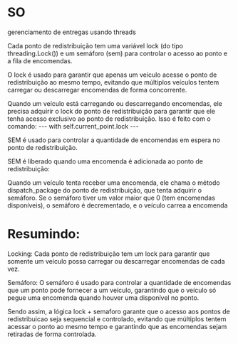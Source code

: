 # SO
 gerenciamento de entregas usando threads
 
 Cada ponto de redistribuição tem uma variável lock (do tipo threading.Lock()) e um semáforo (sem) para controlar o acesso ao ponto e a fila de encomendas.
 
 O lock é usado para garantir que apenas um veículo acesse o ponto de redistribuição ao mesmo tempo, evitando que múltiplos veículos tentem carregar ou descarregar encomendas de forma concorrente.

 Quando um veículo está carregando ou descarregando encomendas, ele precisa adquirir o lock do ponto de redistribuição para garantir que ele tenha acesso exclusivo ao ponto de redistribuição. Isso é feito com o comando: --- with self.current_point.lock ---

 SEM é usado para controlar a quantidade de encomendas em espera no ponto de redistribuição.

 SEM é liberado quando uma encomenda é adicionada ao ponto de redistribuição:

 Quando um veículo tenta receber uma encomenda, ele chama o método dispatch_package do ponto de redistribuição, que tenta adquirir o semáforo. Se o semáforo tiver um valor maior que 0 (tem encomendas disponíveis), o semáforo é decrementado, e o veículo carrea a encomenda

# Resumindo:
 Locking: Cada ponto de redistribuição tem um lock para garantir que somente um veículo possa carregar ou descarregar encomendas de cada vez.

 Semáforo: O semáforo é usado para controlar a quantidade de encomendas que um ponto pode fornecer a um veículo, garantindo que o veículo só pegue uma encomenda quando houver uma disponível no ponto.

 Sendo assim, a lógica lock + semaforo garante que o acesso aos pontos de redistribuicao seja sequencial e controlado, evitando que múltiplos tentem acessar o ponto ao mesmo tempo e garantindo que as encomendas sejam retiradas de forma controlada.


